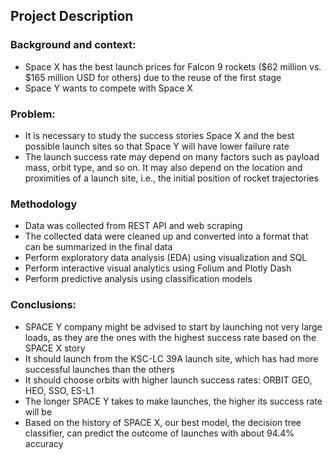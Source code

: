 ## Project Description

### Background and context:
* Space X has the best launch prices for Falcon 9 rockets ($62 million vs. $165 million USD for others) due to the reuse of the first stage
* Space Y wants to compete with Space X

### Problem:
* It is necessary to study the success stories Space X and the best possible launch sites so that Space Y will have lower failure rate
* The launch success rate may depend on many factors such as payload mass, orbit type, and so on. It may also depend on the location and proximities of a launch site, i.e., the initial position of rocket trajectories

### Methodology
* Data was collected from REST API and web scraping
* The collected data were cleaned up and converted into a format that can be summarized in the final data
* Perform exploratory data analysis (EDA) using visualization and SQL
* Perform interactive visual analytics using Folium and Plotly Dash
* Perform predictive analysis using classification models

### Conclusions:
* SPACE Y company might be advised to start by launching not very large loads, as they are the ones with the highest success rate based on the SPACE X story
* It should launch from the KSC-LC 39A launch site, which has had more successful launches than the others
* It should choose orbits with higher launch success rates: ORBIT GEO, HEO, SSO, ES-L1
* The longer SPACE Y takes to make launches, the higher its success rate will be
* Based on the history of SPACE X, our best model, the decision tree classifier, can predict the outcome of launches with about 94.4% accuracy
